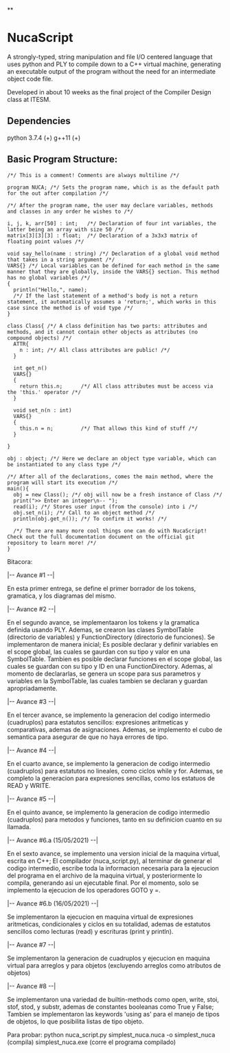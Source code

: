 **

# NucaScript

A strongly-typed, string manipulation and file I/O centered language that uses python and PLY to compile down to a C++ virtual machine, generating an executable output of the program without the need for an intermediate object code file.

Developed in about 10 weeks as the final project of the Compiler Design class at ITESM.

## Dependencies

python 3.7.4 (+)
g++11 (+)

## **Basic Program Structure:**

    /*/ This is a comment! Comments are always multiline /*/

    program NUCA; /*/ Sets the program name, which is as the default path for the out after compilation /*/

    /*/ After the program name, the user may declare variables, methods and classes in any order he wishes to /*/

    i, j, k, arr[50] : int;   /*/ Declaration of four int variables, the latter being an array with size 50 /*/
    matrix[3][3][3] : float;  /*/ Declaration of a 3x3x3 matrix of floating point values /*/

    void say_hello(name : string) /*/ Declaration of a global void method that takes in a string argument /*/
    VARS{} /*/ Local variables can be defined for each method in the same manner that they are globally, inside the VARS{} section. This method has no global variables /*/
    {
      println("Hello,", name);
      /*/ If the last statement of a method's body is not a return statement, it automatically assumes a 'return;', which works in this case since the method is of void type /*/
    }

    class Class{ /*/ A class definition has two parts: attributes and methods, and it cannot contain other objects as attributes (no compound objects) /*/
      ATTR{
        n : int; /*/ All class attributes are public! /*/
      }

      int get_n()
      VARS{}
      {
        return this.n;      /*/ All class attributes must be access via the 'this.' operator /*/
      }

      void set_n(n : int)
      VARS{}
      {
        this.n = n;         /*/ That allows this kind of stuff /*/
      }

    }

    obj : object; /*/ Here we declare an object type variable, which can be instantiated to any class type /*/

    /*/ After all of the declarations, comes the main method, where the program will start its execution /*/
    main(){
      obj = new Class(); /*/ obj will now be a fresh instance of Class /*/
      print(">> Enter an integer\n-- ");
      read(i); /*/ Stores user input (from the console) into i /*/
      obj.set_n(i); /*/ Call to an object method /*/
      println(obj.get_n()); /*/ To confirm it works! /*/

      /*/ There are many more cool things one can do with NucaScript! Check out the full documentation document on the official git repository to learn more! /*/
    }

Bitacora:

|-- Avance #1 --|

En esta primer entrega, se define el primer borrador de los tokens, gramatica, y los diagramas del mismo.


|-- Avance #2 --|

En el segundo avance, se implementaaron los tokens y la gramatica definida usando PLY.
Ademas, se crearon las clases SymbolTable (directorio de variables) y FunctionDirectory (directorio de funciones).
Se implementaron de manera inicial; Es posible declarar y definir variables en el scope global, las cuales se gaurdan con su tipo y valor en una SymbolTable.
Tambien es posible declarar funciones en el scope global, las cuales se guardan con su tipo y ID en una FunctionDirectory.
Ademas, al momento de declararlas, se genera un scope para sus parametros y variables en la SymbolTable, las cuales tambien se declaran y guardan apropriadamente.


|-- Avance #3 --|

En el tercer avance, se implemento la generacion del codigo intermedio (cuadruplos) para estatutos sencillos: expresiones aritmeticas y comparativas, ademas de asignaciones.
Ademas, se implemento el cubo de semantica para asegurar de que no haya errores de tipo.


|-- Avance #4 --|

En el cuarto avance, se implemento la generacion de codigo intermedio (cuadruplos) para estatutos no lineales, como ciclos while y for. Ademas, se completo la generacion para expresiones sencillas,
como los estatuos de READ y WRITE.

|-- Avance #5 --|

En el quinto avance, se implemento la generacion de codigo intermedio (cuadruplos) para metodos y funciones, tanto en su definicion cuanto en su llamada.

|-- Avance #6.a (15/05/2021) --|

En el sexto avance, se implemento una version inicial de la maquina virtual, escrita en C++;
El compilador (nuca_script.py), al terminar de generar el codigo intermedio, escribe toda la informacion necesaria para la ejecucion del programa en el archivo de la maquina virtual,
y posteriormente lo compila, generando asi un ejecutable final.
Por el momento, solo se implemento la ejecucion de los operadores GOTO y =.

|-- Avance #6.b (16/05/2021) --|

Se implementaron la ejecucion en maquina virtual de expresiones aritmeticas, condicionales y ciclos en su totalidad, ademas de estatutos sencillos como lecturas (read) y escrituras (print y println).

|-- Avance #7 --|

Se implementaron la generacion de cuadruplos y ejecucion en maquina virtual para arreglos y para objetos (excluyendo arreglos como atributos de objetos)

|-- Avance #8 --|

Se implementaron una variedad de builtin-methods como open, write, stoi, stof, stod, y substr, ademas de constantes booleanas como True y False;
Tambien se implementaron las keywords 'using as' para el manejo de tipos de objetos, lo que posibilita listas de tipo objeto.

Para probar:
            python nuca_script.py simplest_nuca.nuca -o simplest_nuca (compila)
            simplest_nuca.exe (corre el programa compilado)
